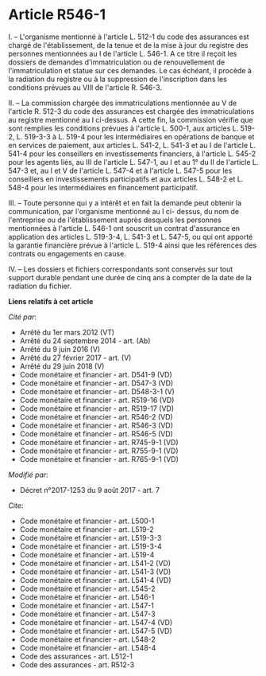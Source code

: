 # Article R546-1

I. – L'organisme mentionné à l'article L. 512-1 du code des assurances est chargé de l'établissement, de la tenue et de la
mise à jour du registre des personnes mentionnées au I de l'article L. 546-1. A ce titre il reçoit les dossiers de demandes
d'immatriculation ou de renouvellement de l'immatriculation et statue sur ces demandes. Le cas échéant, il procède à la
radiation du registre ou à la suppression de l'inscription dans les conditions prévues au VIII de l'article R. 546-3. 

II. – La commission chargée des immatriculations mentionnée au V de l'article R. 512-3 du code des assurances est chargée des
immatriculations au registre mentionné au I ci-dessus. A cette fin, la commission vérifie que sont remplies les conditions
prévues à l'article L. 500-1, aux articles L. 519-2, 
L. 519-3-3 à L. 519-4 pour les intermédiaires en opérations de banque et en services de paiement, aux articles L. 541-2, 
L. 541-3 et au I de l'article L. 541-4 pour les conseillers en investissements financiers, à l'article L. 545-2 pour les
agents liés, au III de l'article L. 547-1, au I et au 1° du II de l'article L. 547-3 et, au I et V de l'article L. 547-4 et à
l'article L. 547-5 pour les conseillers en investissements participatifs et aux articles L. 548-2 et L. 548-4 pour les
intermédiaires en financement participatif.

III. – Toute personne qui y a intérêt et en fait la demande peut obtenir la communication, par l'organisme mentionné au I ci-
dessus, du nom de l'entreprise ou de l'établissement auprès desquels les personnes mentionnées à l'article L. 546-1 ont
souscrit un contrat d'assurance en application des articles L. 519-3-4, L. 541-3 et L. 547-5, ou qui ont apporté la garantie
financière prévue à l'article L. 519-4 ainsi que les références des contrats ou engagements en cause.

IV. – Les dossiers et fichiers correspondants sont conservés sur tout support durable pendant une durée de cinq ans à compter
de la date de la radiation du fichier.

**Liens relatifs à cet article**

_Cité par_:

  - Arrêté du 1er mars 2012 (VT)
  - Arrêté du 24 septembre 2014 - art. (Ab)
  - Arrêté du 9 juin 2016 (V)
  - Arrêté du 27 février 2017 - art. (V)
  - Arrêté du 29 juin 2018 (V)
  - Code monétaire et financier - art. D541-9 (VD)
  - Code monétaire et financier - art. D547-3 (VD)
  - Code monétaire et financier - art. D548-3-1 (V)
  - Code monétaire et financier - art. R519-16 (VD)
  - Code monétaire et financier - art. R519-17 (VD)
  - Code monétaire et financier - art. R546-2 (VD)
  - Code monétaire et financier - art. R546-3 (VD)
  - Code monétaire et financier - art. R546-5 (VD)
  - Code monétaire et financier - art. R745-9-1 (VD)
  - Code monétaire et financier - art. R755-9-1 (VD)
  - Code monétaire et financier - art. R765-9-1 (VD)

_Modifié par_:

  - Décret n°2017-1253 du 9 août 2017 - art. 7

_Cite_:

  - Code monétaire et financier - art. L500-1
  - Code monétaire et financier - art. L519-2
  - Code monétaire et financier - art. L519-3-3
  - Code monétaire et financier - art. L519-3-4
  - Code monétaire et financier - art. L519-4
  - Code monétaire et financier - art. L541-2 (VD)
  - Code monétaire et financier - art. L541-3 (VD)
  - Code monétaire et financier - art. L541-4 (VD)
  - Code monétaire et financier - art. L545-2
  - Code monétaire et financier - art. L546-1
  - Code monétaire et financier - art. L547-1
  - Code monétaire et financier - art. L547-3
  - Code monétaire et financier - art. L547-4 (VD)
  - Code monétaire et financier - art. L547-5 (VD)
  - Code monétaire et financier - art. L548-2
  - Code monétaire et financier - art. L548-4
  - Code des assurances - art. L512-1
  - Code des assurances - art. R512-3
